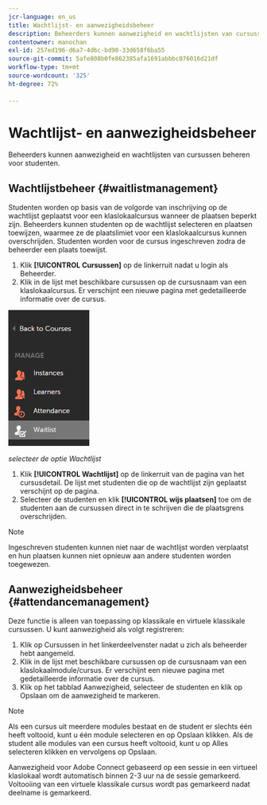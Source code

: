 ```yaml
---
jcr-language: en_us
title: Wachtlijst- en aanwezigheidsbeheer
description: Beheerders kunnen aanwezigheid en wachtlijsten van cursussen beheren voor studenten.
contentowner: manochan
exl-id: 257ed196-d6a7-4d6c-bd90-33d658f6ba55
source-git-commit: 5afe808b0fe862385afa1691abbbc076016d21df
workflow-type: tm+mt
source-wordcount: '325'
ht-degree: 72%

---
```


# Wachtlijst- en aanwezigheidsbeheer

Beheerders kunnen aanwezigheid en wachtlijsten van cursussen beheren voor studenten.

## Wachtlijstbeheer {#waitlistmanagement}

Studenten worden op basis van de volgorde van inschrijving op de wachtlijst geplaatst voor een klaslokaalcursus wanneer de plaatsen beperkt zijn. Beheerders kunnen studenten op de wachtlijst selecteren en plaatsen toewijzen, waarmee ze de plaatslimiet voor een klaslokaalcursus kunnen overschrijden. Studenten worden voor de cursus ingeschreven zodra de beheerder een plaats toewijst.

1. Klik **[!UICONTROL Cursussen]** op de linkerruit nadat u login als Beheerder.
1. Klik in de lijst met beschikbare cursussen op de cursusnaam van een klaslokaalcursus. Er verschijnt een nieuwe pagina met gedetailleerde informatie over de cursus.

![](assets/waitlist-and-attendance-mgmnt.png)

*selecteer de optie Wachtlijst*

1. Klik **[!UICONTROL Wachtlijst]** op de linkerruit van de pagina van het cursusdetail. De lijst met studenten die op de wachtlijst zijn geplaatst verschijnt op de pagina.
1. Selecteer de studenten en klik **[!UICONTROL wijs plaatsen]** toe om de studenten aan de cursussen direct in te schrijven die de plaatsgrens overschrijden.

>[!NOTE]
>
>Ingeschreven studenten kunnen niet naar de wachtlijst worden verplaatst en hun plaatsen kunnen niet opnieuw aan andere studenten worden toegewezen.

## Aanwezigheidsbeheer {#attendancemanagement}

Deze functie is alleen van toepassing op klassikale en virtuele klassikale cursussen. U kunt aanwezigheid als volgt registreren:

1. Klik op Cursussen in het linkerdeelvenster nadat u zich als beheerder hebt aangemeld.
1. Klik in de lijst met beschikbare cursussen op de cursusnaam van een klaslokaalmodule/cursus. Er verschijnt een nieuwe pagina met gedetailleerde informatie over de cursus.
1. Klik op het tabblad Aanwezigheid, selecteer de studenten en klik op Opslaan om de aanwezigheid te markeren.

>[!NOTE]
>
>Als een cursus uit meerdere modules bestaat en de student er slechts één heeft voltooid, kunt u één module selecteren en op Opslaan klikken. Als de student alle modules van een cursus heeft voltooid, kunt u op Alles selecteren klikken en vervolgens op Opslaan.

Aanwezigheid voor Adobe Connect gebaseerd op een sessie in een virtueel klaslokaal wordt automatisch binnen 2-3 uur na de sessie gemarkeerd. Voltooiing van een virtuele klassikale cursus wordt pas gemarkeerd nadat deelname is gemarkeerd.
